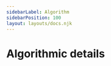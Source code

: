 ```yaml
---
sidebarLabel: Algorithm
sidebarPosition: 100
layout: layouts/docs.njk
---
```


# Algorithmic details

